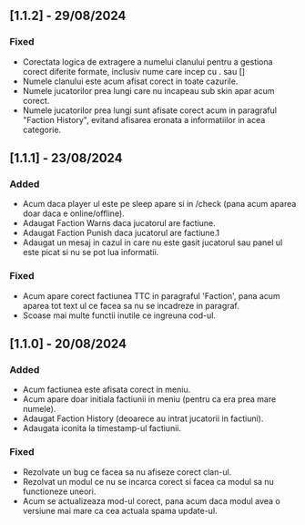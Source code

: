 ## [1.1.2] - 29/08/2024

### Fixed
- Corectata logica de extragere a numelui clanului pentru a gestiona corect diferite formate, inclusiv nume care incep cu . sau []
- Numele clanului este acum afisat corect in toate cazurile.
- Numele jucatorilor prea lungi care nu incapeau sub skin apar acum corect.
- Numele jucatorilor prea lungi sunt afisate corect acum in paragraful "Faction History", evitand afisarea eronata a informatiilor in acea categorie.

## [1.1.1] - 23/08/2024

### Added
- Acum daca player ul este pe sleep apare si in /check (pana acum aparea doar daca e online/offline).
- Adaugat Faction Warns daca jucatorul are factiune.
- Adaugat Faction Punish daca jucatorul are factiune.1
- Adaugat un mesaj in cazul in care nu este gasit jucatorul sau panel ul este picat si nu se pot lua informatii.

### Fixed
- Acum apare corect factiunea TTC in paragraful 'Faction', pana acum aparea tot text ul ce facea sa nu se incadreze in paragraf.
- Scoase mai multe functii inutile ce ingreuna cod-ul.

## [1.1.0] - 20/08/2024

### Added
- Acum factiunea este afisata corect in meniu.
- Acum apare doar initiala factiunii in meniu (pentru ca era prea mare numele).
- Adaugat Faction History (deoarece au intrat jucatorii in factiuni).
- Adaugata iconita la timestamp-ul factiunii.

### Fixed
- Rezolvate un bug ce facea sa nu afiseze corect clan-ul.
- Rezolvat un modul ce nu se incarca corect si facea ca modul sa nu functioneze uneori.
- Acum se actualizeaza mod-ul corect, pana acum daca modul avea o versiune mai mare ca cea actuala spama update-ul.
